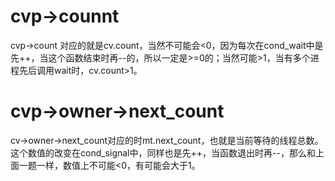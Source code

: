 # cvp->counnt

cvp->count 对应的就是cv.count，当然不可能会<0，因为每次在cond_wait中是先++，当这个函数结束时再--的，所以一定是>=0的；当然可能>1，当有多个进程先后调用wait时，cv.count>1。

# cvp->owner->next_count

cv->owner->next_count对应的时mt.next_count，也就是当前等待的线程总数。这个数值的改变在cond_signal中，同样也是先++，当函数退出时再--，那么和上面一题一样，数值上不可能<0，有可能会大于1。

